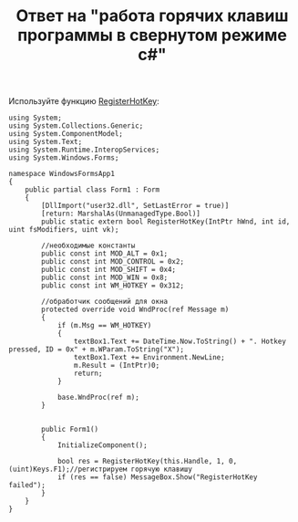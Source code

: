 ﻿---
title: "Ответ на \"работа горячих клавиш программы в свернутом режиме c#\""
se.owner.user_id: 240512
se.owner.display_name: "MSDN.WhiteKnight"
se.owner.link: "https://ru.stackoverflow.com/users/240512/msdn-whiteknight"
se.answer_id: 901192
se.question_id: 899893
se.post_type: answer
se.is_accepted: True
---
<p>Используйте функцию <a href="https://docs.microsoft.com/en-us/windows/desktop/api/winuser/nf-winuser-registerhotkey" rel="nofollow noreferrer">RegisterHotKey</a>:</p>

<pre><code>using System;
using System.Collections.Generic;
using System.ComponentModel;
using System.Text;
using System.Runtime.InteropServices;
using System.Windows.Forms;

namespace WindowsFormsApp1
{
    public partial class Form1 : Form
    {
        [DllImport("user32.dll", SetLastError = true)]
        [return: MarshalAs(UnmanagedType.Bool)]
        public static extern bool RegisterHotKey(IntPtr hWnd, int id, uint fsModifiers, uint vk);

        //необходимые константы
        public const int MOD_ALT = 0x1;
        public const int MOD_CONTROL = 0x2;
        public const int MOD_SHIFT = 0x4;
        public const int MOD_WIN = 0x8;
        public const int WM_HOTKEY = 0x312;        

        //обработчик сообщений для окна
        protected override void WndProc(ref Message m)
        {
            if (m.Msg == WM_HOTKEY)
            {
                textBox1.Text += DateTime.Now.ToString() + ". Hotkey pressed, ID = 0x" + m.WParam.ToString("X");
                textBox1.Text += Environment.NewLine;
                m.Result = (IntPtr)0;
                return;
            }

            base.WndProc(ref m);
        }


        public Form1()
        {
            InitializeComponent();

            bool res = RegisterHotKey(this.Handle, 1, 0, (uint)Keys.F1);//регистрируем горячую клавишу
            if (res == false) MessageBox.Show("RegisterHotKey failed");
        }
    }
}
</code></pre>

